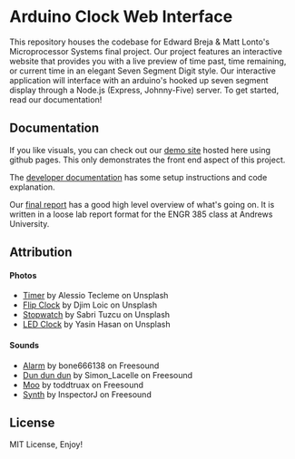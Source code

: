 # Arduino Clock Web Interface

This repository houses the codebase for Edward Breja & Matt Lonto's Microprocessor Systems final project. Our project features an interactive website that provides you with a live preview of time past, time remaining, or current time in an elegant Seven Segment Digit style. Our interactive application will interface with an arduino's hooked up seven segment display through a Node.js (Express, Johnny-Five) server. To get started, read our documentation!

Documentation 
---

If you like visuals, you can check out our [demo site](https://crypticsquirrel.github.io/SevSegDisplayClock/) hosted here using github pages. This only demonstrates the front end aspect of this project.

The [developer documentation](https://github.com/CrypticSquirrel/SevSegDisplayClock/blob/master/documentation/DeveloperDocumentation.md) has some setup instructions and code explanation.

Our [final report](https://github.com/CrypticSquirrel/SevSegDisplayClock/blob/master/documentation/Report.md) has a good high level overview of what's going on. It is written in a loose lab report format for the ENGR 385 class at Andrews University.

Attribution 
---

#### Photos

* [Timer](https://github.com/CrypticSquirrel/SevSegDisplayClock/blob/master/docs/resources/pics/alessio-tecleme-timer.jpg) by Alessio Tecleme on Unsplash
* [Flip Clock](https://github.com/CrypticSquirrel/SevSegDisplayClock/blob/master/docs/resources/pics/djim-loic-crazy.jpg) by Djim Loic on Unsplash
* [Stopwatch](https://github.com/CrypticSquirrel/SevSegDisplayClock/blob/master/docs/resources/pics/sabri-tuzcu-stopwatch.jpg) by Sabri Tuzcu on Unsplash
* [LED Clock](https://github.com/CrypticSquirrel/SevSegDisplayClock/blob/master/docs/resources/pics/yasin-hasan-clock.jpg) by Yasin Hasan on Unsplash

#### Sounds
* [Alarm](https://github.com/CrypticSquirrel/SevSegDisplayClock/blob/master/docs/resources/sounds/alarm-clock.wav) by bone666138 on Freesound
* [Dun dun dun](https://github.com/CrypticSquirrel/SevSegDisplayClock/blob/master/docs/resources/sounds/dramatic.wav) by Simon_Lacelle on Freesound
* [Moo](https://github.com/CrypticSquirrel/SevSegDisplayClock/blob/master/docs/resources/sounds/moo.mp3) by toddtruax on Freesound
* [Synth](https://github.com/CrypticSquirrel/SevSegDisplayClock/blob/master/docs/resources/sounds/synth.wav) by InspectorJ on Freesound

License
---

MIT License, Enjoy!
